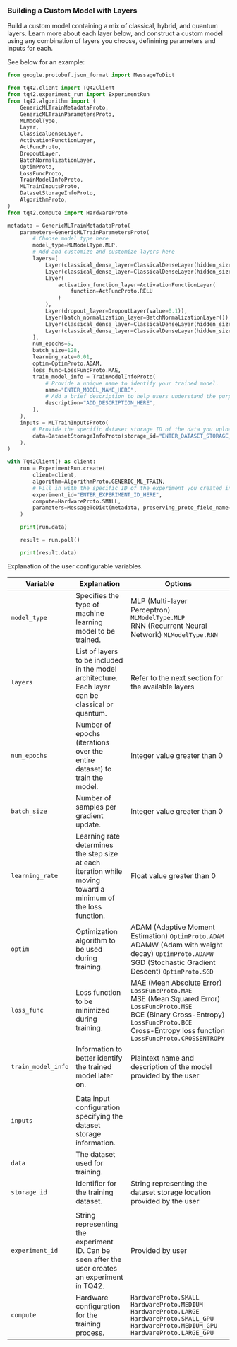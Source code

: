 ### Building a Custom Model with Layers
Build a custom model containing a mix of classical, hybrid, and quantum layers. Learn more about each layer below, and construct a custom model using any combination of layers you choose, definining parameters and inputs for each.

See below for an example:

```python
from google.protobuf.json_format import MessageToDict

from tq42.client import TQ42Client
from tq42.experiment_run import ExperimentRun
from tq42.algorithm import (
    GenericMLTrainMetadataProto,
    GenericMLTrainParametersProto,
    MLModelType,
    Layer,
    ClassicalDenseLayer,
    ActivationFunctionLayer,
    ActFuncProto,
    DropoutLayer,
    BatchNormalizationLayer,
    OptimProto,
    LossFuncProto,
    TrainModelInfoProto,
    MLTrainInputsProto,
    DatasetStorageInfoProto,
    AlgorithmProto,
)
from tq42.compute import HardwareProto

metadata = GenericMLTrainMetadataProto(
    parameters=GenericMLTrainParametersProto(
        # Choose model type here
        model_type=MLModelType.MLP,
        # Add and customize and customize layers here
        layers=[
            Layer(classical_dense_layer=ClassicalDenseLayer(hidden_size=4, bias=True)),
            Layer(classical_dense_layer=ClassicalDenseLayer(hidden_size=4, bias=True)),
            Layer(
                activation_function_layer=ActivationFunctionLayer(
                    function=ActFuncProto.RELU
                )
            ),
            Layer(dropout_layer=DropoutLayer(value=0.1)),
            Layer(batch_normalization_layer=BatchNormalizationLayer()),
            Layer(classical_dense_layer=ClassicalDenseLayer(hidden_size=4, bias=False)),
            Layer(classical_dense_layer=ClassicalDenseLayer(hidden_size=1, bias=False)),
        ],
        num_epochs=5,
        batch_size=128,
        learning_rate=0.01,
        optim=OptimProto.ADAM,
        loss_func=LossFuncProto.MAE,
        train_model_info = TrainModelInfoProto(
            # Provide a unique name to identify your trained model.
            name="ENTER_MODEL_NAME_HERE",
            # Add a brief description to help users understand the purpose or functionality of this trained model.
            description="ADD_DESCRIPTION_HERE",
        ),
    ),
    inputs = MLTrainInputsProto(
        # Provide the specific dataset storage ID of the data you uploaded to TQ42.
        data=DatasetStorageInfoProto(storage_id="ENTER_DATASET_STORAGE_ID_HERE")
    ),
)

with TQ42Client() as client:
    run = ExperimentRun.create(
        client=client,
        algorithm=AlgorithmProto.GENERIC_ML_TRAIN,
        # Fill in with the specific ID of the experiment you created in TQ42.
        experiment_id="ENTER_EXPERIMENT_ID_HERE",
        compute=HardwareProto.SMALL,
        parameters=MessageToDict(metadata, preserving_proto_field_name=True)
    )

    print(run.data)

    result = run.poll()

    print(result.data)
```

Explanation of the user configurable variables.

| Variable           | Explanation                                                                                     | Options                 |
|--------------------|-------------------------------------------------------------------------------------------------|-------------------------|
| `model_type`         | Specifies the type of machine learning model to be trained.                                    | MLP (Multi-layer Perceptron) `MLModelType.MLP` <br> RNN (Recurrent Neural Network) `MLModelType.RNN` |
| `layers`             | List of layers to be included in the model architecture. Each layer can be classical or quantum.| Refer to the next section for the available layers            |
| `num_epochs`         | Number of epochs (iterations over the entire dataset) to train the model.                       | Integer value greater than 0                              |
| `batch_size`         | Number of samples per gradient update.                                                         | Integer value greater than 0                              |
| `learning_rate`      | Learning rate determines the step size at each iteration while moving toward a minimum of the loss function. | Float value greater than 0                  |
| `optim`              | Optimization algorithm to be used during training.                                             | ADAM (Adaptive Moment Estimation) `OptimProto.ADAM` <br> ADAMW (Adam with weight decay) `OptimProto.ADAMW` <br> SGD (Stochastic Gradient Descent) `OptimProto.SGD` |
| `loss_func`          | Loss function to be minimized during training.                                                  | MAE (Mean Absolute Error) `LossFuncProto.MAE` <br> MSE (Mean Squared Error) `LossFuncProto.MSE`  <br> BCE (Binary Cross-Entropy) `LossFuncProto.BCE` <br> Cross-Entropy loss function `LossFuncProto.CROSSENTROPY` |
| `train_model_info`  | Information to better identify the trained model later on.                                      | Plaintext name and description of the model provided by the user |
|                     |                                                                                                 |                                                            |
| `inputs`             | Data input configuration specifying the dataset storage information.                            |                                                           |
| `data`               | The dataset used for training.                                                                  |                                                           |
| `storage_id`         | Identifier for the training dataset.                                                            | String representing the dataset storage location provided by the user |
|                      |                                                                                                 |                                                        |
| `experiment_id`      | String representing the experiment ID. Can be seen after the user creates an experiment in TQ42.| Provided by user                                      |
| `compute`            | Hardware configuration for the training process.                                                | `HardwareProto.SMALL` <br> `HardwareProto.MEDIUM` <br> `HardwareProto.LARGE` <br> `HardwareProto.SMALL_GPU` <br> `HardwareProto.MEDIUM_GPU` <br> `HardwareProto.LARGE_GPU` |
